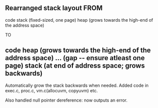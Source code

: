 Rearranged stack layout FROM
-----------------
code
stack (fixed-sized, one page)
heap (grows towards the high-end of the address space)

TO

code
heap (grows towards the high-end of the address space)
... (gap -- ensure atleast one page)
stack (at end of address space; grows backwards)
-----------------
Automatically grow the stack backwards when needed. Added code in exec.c, proc.c, vm.c(allocuvm, copyuvm) etc.

Also handled null pointer dereference: now outputs an error.
